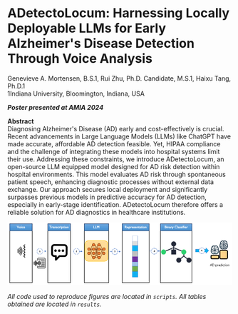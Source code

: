 # ADetectoLocum: Harnessing Locally Deployable LLMs for Early Alzheimer's Disease Detection Through Voice Analysis

Genevieve A. Mortensen, B.S.1, Rui Zhu, Ph.D. Candidate, M.S.1, Haixu Tang, Ph.D.1  
1Indiana University, Bloomington, Indiana, USA

**_Poster presented at AMIA 2024_**

**Abstract**  
Diagnosing Alzheimer's Disease (AD) early and cost-effectively is crucial. Recent advancements in Large Language Models (LLMs) like ChatGPT have made accurate, affordable AD detection feasible. Yet, HIPAA compliance and the challenge of integrating these models into hospital systems limit their use. Addressing these constraints, we introduce ADetectoLocum, an open-source LLM equipped model designed for AD risk detection within hospital environments. This model evaluates AD risk through spontaneous patient speech, enhancing diagnostic processes without external data exchange. Our approach secures local deployment and significantly surpasses previous models in predictive accuracy for AD detection, especially in early-stage identification. ADetectoLocum therefore offers a reliable solution for AD diagnostics in healthcare institutions.

![alt text](https://github.com/ginnymortensen/ADetectoLocum/blob/main/results/model.png)

*All code used to reproduce figures are located in `scripts`. All tables obtained are located in `results`.*
